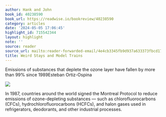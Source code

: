 ```yaml
---
author: Hank and John
book_id: 40238590
book_url: https://readwise.io/bookreview/40238590
category: articles
date: '2024-05-05 17:06:45'
highlight_id: 715542344
layout: highlight
note: ''
source: reader
source_url: mailto:reader-forwarded-email/4e4cb3345fb9d937a633373fbcd17fde
title: Weird Stays and Model Trains
---
```


Emissions of substances that deplete the ozone layer have fallen by more than 99% since 1989Esteban Ortiz-Ospina

![](https://media.beehiiv.com/cdn-cgi/image/fit=scale-down,format=auto,onerror=redirect,quality=80/uploads/asset/file/abe85c4b-8067-424f-993e-df4455ad5e03/Ozone-trend-v2_1350.png?t=1714449729)

In 1987, countries around the world signed the Montreal Protocol to reduce emissions of ozone-depleting substances — such as chlorofluorocarbons (CFCs), hydrochlorofluorocarbons (HCFCs), and halon gases used in refrigerators, deodorants, and other industrial processes.